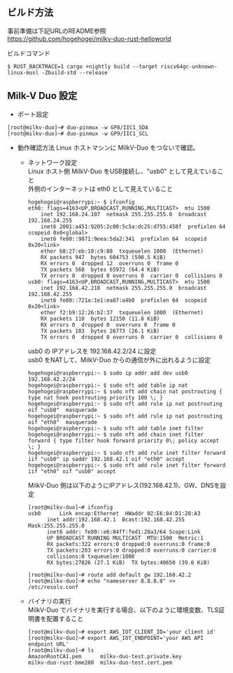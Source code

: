## ビルド方法
  事前準備は下記URLのREADME参照  
  https://github.com/hogehogei/milkv-duo-rust-helloworld

  ビルドコマンド
  ```
  $ RUST_BACKTRACE=1 cargo +nightly build --target riscv64gc-unknown-linux-musl -Zbuild-std --release
  ```

## Milk-V Duo 設定
- ポート設定
```
[root@milkv-duo]~# duo-pinmux -w GP8/IIC1_SDA
[root@milkv-duo]~# duo-pinmux -w GP9/IIC1_SCL
```
- 動作確認方法
  Linux ホストマシンに MilkV-Duo をつないで確認。
  - ネットワーク設定  
    Linux ホスト側
    MilkV-Duo をUSB接続し、"usb0" として見えていること    
    外側のインターネットは eth0 として見えていること    
    ```
    hogehogei@raspberrypi:~ $ ifconfig
    eth0: flags=4163<UP,BROADCAST,RUNNING,MULTICAST>  mtu 1500
        inet 192.168.24.107  netmask 255.255.255.0  broadcast 192.168.24.255
        inet6 2001:a451:9205:2c00:5c5a:dc25:d755:458f  prefixlen 64  scopeid 0x0<global>
        inet6 fe80::9871:9eea:5da2:341  prefixlen 64  scopeid 0x20<link>
        ether b8:27:eb:10:c9:88  txqueuelen 1000  (Ethernet)
        RX packets 947  bytes 604753 (590.5 KiB)
        RX errors 0  dropped 12  overruns 0  frame 0
        TX packets 560  bytes 65972 (64.4 KiB)
        TX errors 0  dropped 0 overruns 0  carrier 0  collisions 0
    usb0: flags=4163<UP,BROADCAST,RUNNING,MULTICAST>  mtu 1500
        inet 192.168.42.218  netmask 255.255.255.0  broadcast 192.168.42.255
        inet6 fe80::721a:1e1:ea87:a4b0  prefixlen 64  scopeid 0x20<link>
        ether f2:b9:12:26:b2:37  txqueuelen 1000  (Ethernet)
        RX packets 110  bytes 12150 (11.8 KiB)
        RX errors 0  dropped 0  overruns 0  frame 0
        TX packets 183  bytes 26773 (26.1 KiB)
        TX errors 0  dropped 0 overruns 0  carrier 0  collisions 0
    ```
    
    usb0 の IPアドレスを 192.168.42.2/24 に設定    
    usb0 をNATして、MilkV-Duo からの通信が外に出れるように設定  
    ```
    hogehogei@raspberrypi:~ $ sudo ip addr add dev usb0 192.168.42.2/24
    hogehogei@raspberrypi:~ $ sudo nft add table ip nat
    hogehogei@raspberrypi:~ $ sudo nft add chain nat postrouting { type nat hook postrouting priority 100 \; }
    hogehogei@raspberrypi:~ $ sudo nft add rule ip nat postrouting oif "usb0"  masquerade
    hogehogei@raspberrypi:~ $ sudo nft add rule ip nat postrouting oif "eth0"  masquerade
    hogehogei@raspberrypi:~ $ sudo nft add table inet filter
    hogehogei@raspberrypi:~ $ sudo nft add chain inet filter forward { type filter hook forward priority 0\; policy accept \; }
    hogehogei@raspberrypi:~ $ sudo nft add rule inet filter forward iif "usb0" ip saddr 192.168.42.1 oif "eth0" accept
    hogehogei@raspberrypi:~ $ sudo nft add rule inet filter forward iif "eth0" oif "usb0" accept
    ```

    MilkV-Duo 側は以下のようにIPアドレス(192.168.42.1)、GW、DNSを設定  
    ```
    [root@milkv-duo]~# ifconfig
    usb0      Link encap:Ethernet  HWaddr 02:E6:84:D1:28:A3
          inet addr:192.168.42.1  Bcast:192.168.42.255  Mask:255.255.255.0
          inet6 addr: fe80::e6:84ff:fed1:28a3/64 Scope:Link
          UP BROADCAST RUNNING MULTICAST  MTU:1500  Metric:1
          RX packets:322 errors:0 dropped:0 overruns:0 frame:0
          TX packets:203 errors:0 dropped:0 overruns:0 carrier:0
          collisions:0 txqueuelen:1000
          RX bytes:27826 (27.1 KiB)  TX bytes:40650 (39.6 KiB)
    
    [root@milkv-duo]~# route add default gw 192.168.42.2
    [root@milkv-duo]~# echo "nameserver 8.8.8.8" >> /etc/resolv.conf
    ```
    
  - バイナリの実行  
    MilkV-Duo でバイナリを実行する場合、以下のように環境変数、TLS証明書を配置すること   
    ```
    [root@milkv-duo]~# export AWS_IOT_CLIENT_ID='your client id'
    [root@milkv-duo]~# export AWS_IOT_ENDPOINT='your AWS API endpoint URL'
    [root@milkv-duo]~# ls
    AmazonRootCA1.pem      milkv-duo-test.private.key
    milkv-duo-rust-bme280  milkv-duo-test.cert.pem
    ```
